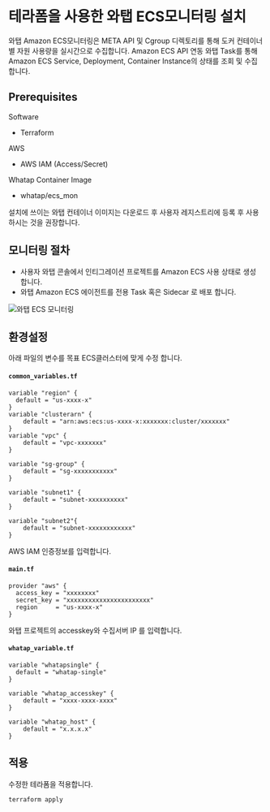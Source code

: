 # 테라폼을 사용한 와탭 ECS모니터링 설치

와탭 Amazon ECS모니터링은 META API 및 Cgroup 디렉토리를 통해 도커 컨테이너별 자원 사용량을 실시간으로 수집합니다. Amazon ECS API 연동 와탭 Task를 통해 Amazon ECS Service, Deployment, Container Instance의 상태를 조회 및 수집합니다.

## Prerequisites
Software
- Terraform
  
AWS
- AWS IAM (Access/Secret)
  
Whatap Container Image
- whatap/ecs_mon

설치에 쓰이는 와탭 컨테이너 이미지는 다운로드 후 사용자 레지스트리에 등록 후 사용 하시는 것을 권장합니다.

## 모니터링 절차
- 사용자 와탭 콘솔에서 인티그레이션 프로젝트를 Amazon ECS 사용 상태로 생성 합니다.
- 와탭 Amazon ECS 에이전트를 전용 Task 혹은 Sidecar 로 배포 합니다.

![와탭 ECS 모니터링](https://img.whatap.io/media/images/ecs_fargate_whatap_monitoring_S1OGECY.png "와탭 ECS 모니터링")

## 환경설정
아래 파일의 변수를 목표 ECS클러스터에 맞게 수정 합니다.

#### **`common_variables.tf`**
```
variable "region" {
  default = "us-xxxx-x"
}
variable "clusterarn" {
    default = "arn:aws:ecs:us-xxxx-x:xxxxxxx:cluster/xxxxxxx"
}
variable "vpc" {
    default = "vpc-xxxxxxx"
}

variable "sg-group" {
    default = "sg-xxxxxxxxxxx"
}

variable "subnet1" {
    default = "subnet-xxxxxxxxxx"
}

variable "subnet2"{
    default = "subnet-xxxxxxxxxxxx"
}
```

AWS IAM 인증정보를 입력합니다.
#### **`main.tf`**
```
provider "aws" {
  access_key = "xxxxxxxx"
  secret_key = "xxxxxxxxxxxxxxxxxxxxxxx"
  region     = "us-xxxx-x"
}
```

와탭 프로젝트의 accesskey와 수집서버 IP 를 입력합니다.
#### **`whatap_variable.tf`** 
```
variable "whatapsingle" {
  default = "whatap-single"
}

variable "whatap_accesskey" {
    default = "xxxx-xxxx-xxxx"
}

variable "whatap_host" {
    default = "x.x.x.x"
}
```

## 적용
수정한 테라폼을 적용합니다.

```
terraform apply
```
